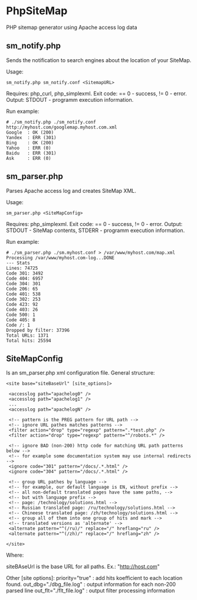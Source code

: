 # PhpSiteMap
PHP sitemap generator using Apache access log data


## sm_notify.php

Sends the notification to search engines about the location of your SiteMap.

Usage:
```
sm_notify.php sm_notify.conf <SitemapURL>
```
Requires: php_curl, php_simplexml.
Exit code: == 0 - success, != 0 - error.
Output: STDOUT - programm execution information.

Run example:
```
# ./sm_notify.php ./sm_notify.conf http://myhost.com/googlemap.myhost.com.xml
Google  : OK (200)
Yandex  : ERR (301)
Bing    : OK (200)
Yahoo   : ERR (0)
Baidu   : ERR (301)
Ask     : ERR (0)

```

## sm_parser.php

Parses Apache access log and creates SiteMap XML.

Usage:
```
sm_parser.php <SiteMapConfig>
```

Requires: php_simplexml.
Exit code: == 0 - success, != 0 - error.
Output: STDOUT - SiteMap contents, STDERR - programm execution information.

Run example:
```
# ./sm_parser.php ./sm.myhost.conf > /var/www/myhost.com/map.xml
Processing /var/www/myhost.com-log...DONE
--- Stats
Lines: 74725
Code 301: 3492
Code 404: 6957
Code 304: 301
Code 206: 65
Code 401: 538
Code 302: 253
Code 423: 92
Code 403: 26
Code 500: 1
Code 405: 8
Code /: 1
Dropped by filter: 37396
Total URLs: 1371
Total hits: 25594
```

## SiteMapConfig

Is an sm_parser.php xml configuration file. General structure:
```
<site base="siteBaseUrl" [site_options]>

 <accesslog path="apachelog0" />
 <accesslog path="apachelog1" />
 ...
 <accesslog path="apachelogN" />

 <!-- pattern is the PREG pattern for URL path -->
 <!-- ignore URL pathes matches patterns -->
 <filter action="drop" type="regexp" pattern=".*test.php" />
 <filter action="drop" type="regexp" pattern="^/robots.*" />

 <!-- ignore BAD (non-200) http code for matching URL path patterns below -->
 <!-- for example some documentation system may use internal redirects -->
 <ignore code="301" pattern="/docs/.*.html" />
 <ignore code="304" pattern="/docs/.*.html" />

 <!-- group URL pathes by language -->
 <!-- for example, our default language is EN, without prefix -->
 <!-- all non-default translated pages have the same paths, -->
 <!-- but with language prefix -->
 <!-- page: /technology/solutions.html -->
 <!-- Russian translated page: /ru/technology/solutions.html -->
 <!-- Chineese translated page: /zh/technology/solutions.html -->
 <!-- group all of them into one group of hits and mark -->
 <!-- translated versions as 'alternate' -->
 <alternate pattern="^(/ru)/" replace="/" hreflang="ru" />
 <alternate pattern="^(/zh)/" replace="/" hreflang="zh" />

</site>
```

Where:

siteBAseUrl is the base URL for all paths. Ex.: "http://host.com"

Other [site options]:
priority="true" : add hits koefficient to each location found.
out_dbg="./dbg_file.log" : output information for each non-200 parsed line
out_flt="./flt_file.log" : output filter processing information
